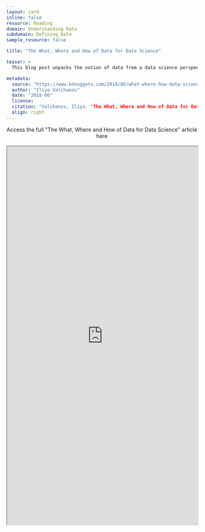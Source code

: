 ```yaml
---
layout: card
inline: false
resource: Reading
domain: Understanding Data
subdomain: Defining Data
sample_resource: false

title: "The What, Where and How of Data for Data Science"

teaser: >
  This blog post unpacks the notion of data from a data science perspective while also unpacking the complexity of data science and offering a useful infographic to explain the key processes of data science.

metadata:
  source: "https://www.kdnuggets.com/2018/06/what-where-how-data-science.html"
  author: "Iliya Valchanov"
  date: "2018-06"
  license:
  citation: "Valchanov, Iliya. "The What, Where and How of Data for Data Science." KDnuggets.com. 12 June 2018. https://www.kdnuggets.com/2018/06/what-where-how-data-science.html. Accessed 6 June 2023. "
  align: right
---
```


<link rel="stylesheet" href="https://cdn.jsdelivr.net/npm/@shoelace-style/shoelace@2.5.2/cdn/themes/light.css" />
<script type="module" src="https://cdn.jsdelivr.net/npm/@shoelace-style/shoelace@2.5.2/cdn/shoelace.js" ></script>

<div>
  <center>
  <sl-button-group label="Alignment">
  <sl-button href="https://www.kdnuggets.com/2018/06/what-where-how-data-science.html">Access the full "The What, Where and How of Data for Data Science" article here</sl-button>
  </sl-button-group>
</center>
</div>

<br>

<iframe width="100%" height="1000" src="https://www.kdnuggets.com/2018/06/what-where-how-data-science.html">iFrame HERE</iframe>
